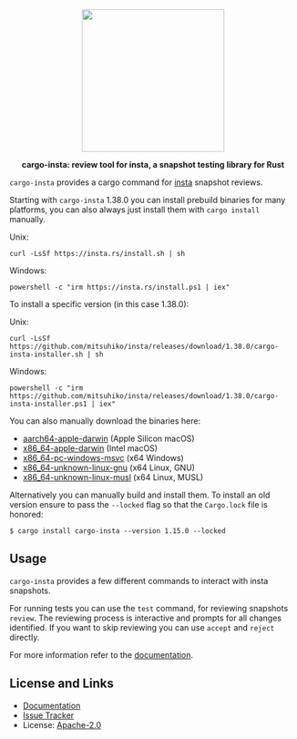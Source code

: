 <div align="center">
 <img src="https://github.com/mitsuhiko/insta/blob/master/assets/logo.png?raw=true" width="250" height="250">
 <p><strong>cargo-insta: review tool for insta, a snapshot testing library for Rust</strong></p>
</div>

`cargo-insta` provides a cargo command for [insta](https://insta.rs/)
snapshot reviews.

Starting with `cargo-insta` 1.38.0 you can install prebuild binaries for many platforms, you can also always just install them with `cargo install` manually.

Unix:

```
curl -LsSf https://insta.rs/install.sh | sh
```

Windows:

```
powershell -c "irm https://insta.rs/install.ps1 | iex"
```

To install a specific version (in this case 1.38.0):

Unix:

```
curl -LsSf https://github.com/mitsuhiko/insta/releases/download/1.38.0/cargo-insta-installer.sh | sh
```

Windows:

```
powershell -c "irm https://github.com/mitsuhiko/insta/releases/download/1.38.0/cargo-insta-installer.ps1 | iex"
```

You can also manually download the binaries here:

- [aarch64-apple-darwin](https://github.com/mitsuhiko/insta/releases/latest/download/cargo-insta-aarch64-apple-darwin.tar.xz) (Apple Silicon macOS)
- [x86_64-apple-darwin](https://github.com/mitsuhiko/insta/releases/latest/download/cargo-insta-x86_64-apple-darwin.tar.xz) (Intel macOS)
- [x86_64-pc-windows-msvc](https://github.com/mitsuhiko/insta/releases/latest/download/cargo-insta-x86_64-pc-widows-msvc.zip) (x64 Windows)
- [x86_64-unknown-linux-gnu](https://github.com/mitsuhiko/insta/releases/latest/download/cargo-insta-x86_64-unknown-linux-gnu.tar.xz) (x64 Linux, GNU)
- [x86_64-unknown-linux-musl](https://github.com/mitsuhiko/insta/releases/latest/download/cargo-insta-x86_64-unknown-linux-musl.tar.xz) (x64 Linux, MUSL)

Alternatively you can manually build and install them. To install an old
version ensure to pass the `--locked` flag so that the `Cargo.lock`
file is honored:

```
$ cargo install cargo-insta --version 1.15.0 --locked
```

## Usage

`cargo-insta` provides a few different commands to interact with insta snapshots.

For running tests you can use the `test` command, for reviewing snapshots `review`.
The reviewing process is interactive and prompts for all changes identified.
If you want to skip reviewing you can use `accept` and `reject` directly.

For more information refer to the [documentation](https://insta.rs/docs/cli/).

## License and Links

- [Documentation](https://insta.rs/docs/cli/)
- [Issue Tracker](https://github.com/mitsuhiko/insta/issues)
- License: [Apache-2.0](https://github.com/mitsuhiko/insta/blob/master/LICENSE)
